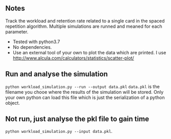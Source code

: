 ## Notes
Track the workload and retention rate related to a single card in the spaced repetition algorithm. Multiple simulations are runned and meaned for each parameter.
- Tested with python3.7
- No dependencies. 
- Use an external tool of your own to plot the data which are printed. I use http://www.alcula.com/calculators/statistics/scatter-plot/

## Run and analyse the simulation
`python workload_simulation.py --run --output data.pkl` 
`data.pkl` is the filename you chooe where the results of the simulation will be stored. Only your own python can load this file which is just the serialization of a python object.

## Not run, just analyse the pkl file to gain time
`python workload_simulation.py --input data.pkl`. 

